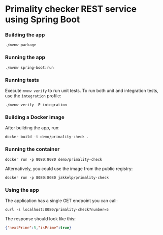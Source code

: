 # Primality checker REST service using Spring Boot 

### Building the app
```console
./mvnw package
```

### Running the app
```console
./mvnw spring-boot:run
```

### Running tests

Execute `mvnw verify` to run unit tests. To run both unit and integration tests, use the `integration` profile: 
```console
./mvnw verify -P integration
```

### Building a Docker image
After building the app, run:
```console
docker build -t demo/primality-check .
```

### Running the container
```console
docker run -p 8080:8080 demo/primality-check
```

Alternatively, you could use the image from the public registry:
```console
docker run -p 8080:8080 jakkelp/primality-check
```

### Using the app
The application has a single GET endpoint you can call:
```console
curl -s localhost:8080/primality-check?number=5
```

The response should look like this:
```json
{"nextPrime":5,"isPrime":true}
```
